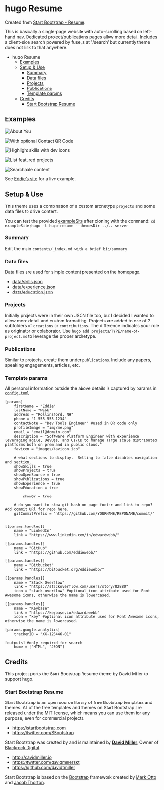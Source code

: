 # hugo Resume

Created from [Start Bootstrap - Resume](https://startbootstrap.com/template-overviews/resume/).

This is basically a single-page website with auto-scrolling based on left-hand nav.  Dedicated project/publications pages allow more detail.  Includes a client-side search powered by fuse.js at '/search' but currently theme does not link to that anywhere.

<!-- TOC depthFrom:1 depthTo:6 withLinks:1 updateOnSave:1 orderedList:0 -->

- [hugo Resume](#hugo-resume)
	- [Examples](#examples)
	- [Setup & Use](#setup-use)
		- [Summary](#summary)
		- [Data files](#data-files)
		- [Projects](#projects)
		- [Publications](#publications)
		- [Template params](#template-params)
	- [Credits](#credits)
		- [Start Bootstrap Resume](#start-bootstrap-resume)

<!-- /TOC -->

## Examples

![About You](https://raw.githubusercontent.com/eddiewebb/hugo-resume/master/images/about.png)

![With optional Contact QR Code](https://raw.githubusercontent.com/eddiewebb/hugo-resume/master/images/qrcode.png)

![Highlight skills with dev icons](https://raw.githubusercontent.com/eddiewebb/hugo-resume/master/images/skills.png)

![List featured projects](https://raw.githubusercontent.com/eddiewebb/hugo-resume/master/images/projects.png)

![Searchable content](https://raw.githubusercontent.com/eddiewebb/hugo-resume/master/images/search.png)

See [Eddie's site](https://edwardawebb.com) for a live example.

## Setup & Use

This theme uses a combination of a custom archetype `projects` and some data files to drive content.

You can test the provided [exampleSite](exampleSite) after cloning with the command:
`cd exampleSite;hugo -t hugo-resume --themesDir ../.. server`

### Summary
Edit the main `contents/_index.md with a brief bio/summary`

### Data files
Data files are used for simple content presented on the homepage.

- [data/skills.json](https://github.com/eddiewebb/hugo-resume/blob/master/exampleSite/data/skills.json)
- [data/experience.json](https://github.com/eddiewebb/hugo-resume/blob/master/exampleSite/data/experience.json)
- [data/education.json](https://github.com/eddiewebb/hugo-resume/blob/master/exampleSite/data/education.json)

### Projects
Initially projects were in their own JSON file too, but I decided I wanted to allow more detail and custom formatting.
Projects are added to one of 2 subfolders of `creations` or `contributions`. The difference indicates your role as originator or colaborator.   Use `hugo add projects/TYPE/name-of-project.md` to leverage the proper archetype.

### Publications
Similar to projects, create them under `publications`. Include any papers, speaking engagements, articles, etc.

### Template params

All personal information outside the above details is captured by params in [`config.toml`](https://github.com/eddiewebb/hugo-resume/blob/master/exampleSite/config.toml)

```
[params]
    firstName = "Eddie"
    lastName = "Webb"
    address = "Rollinsford, NH"
    phone = "1-555-555-1234"
    contactNote = "Dev Tools Engineer" #used in QR code only
    profileImage = "img/me.png"
    email = "email@domain.com"
    description = "Software Platform Engineer with experience leveraging agile, DevOps, and CI/CD to manage large scale distributed platforms both on prem and in public cloud."
    favicon = "images/favicon.ico"

    # what sections to display.  Setting to false disables navigation and section.
    showSkills = true
    showProjects = true
    showOpenSource = true
    showPublications = true
    showExperience = true
    showEducation = true

		showQr = true

    # do you want to show git hash on page footer and link to repo? Add commit URl for repo here.
    gitCommitPrefix = "https://github.com/YOURNAME/REPONAME/commit/"


[[params.handles]]
    name = "LinkedIn"
    link = "https://www.linkedin.com/in/edwardwebb/"

[[params.handles]]
    name = "GitHub"
    link = "https://github.com/eddiewebb/"

[[params.handles]]
    name = "Bitbucket"
    link = "https://bitbucket.org/eddiewebb/"

[[params.handles]]
    name = "Stack Overflow"
    link = "https://stackoverflow.com/users/story/82880"
    icon = "stack-overflow" #optional icon attribute used for Font Awesome icons, otherwise the name is lowercased.

[[params.handles]]
    name = "Keybase"
    link = "https://keybase.io/edwardawebb"
    icon = "key" #optional icon attribute used for Font Awesome icons, otherwise the name is lowercased.

[params.google.analytics]
    trackerID = "XX-123446-01"

[outputs] #only required for search
    home = ["HTML", "JSON"]
```

## Credits

This project ports the Start Bootstrap Resume theme by David Miller to support hugo.

### Start Bootstrap Resume

Start Bootstrap is an open source library of free Bootstrap templates and themes. All of the free templates and themes on Start Bootstrap are released under the MIT license, which means you can use them for any purpose, even for commercial projects.

* https://startbootstrap.com
* https://twitter.com/SBootstrap

Start Bootstrap was created by and is maintained by **[David Miller](http://davidmiller.io/)**, Owner of [Blackrock Digital](http://blackrockdigital.io/).

* http://davidmiller.io
* https://twitter.com/davidmillerskt
* https://github.com/davidtmiller

Start Bootstrap is based on the [Bootstrap](http://getbootstrap.com/) framework created by [Mark Otto](https://twitter.com/mdo) and [Jacob Thorton](https://twitter.com/fat).
